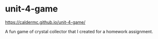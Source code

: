 # unit-4-game

 https://caldermc.github.io/unit-4-game/
 
 A fun game of crystal collector that I created for a homework assignment. 
